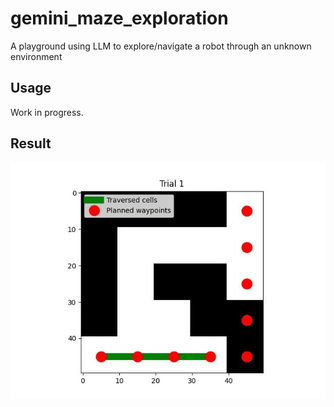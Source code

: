 # gemini_maze_exploration
A playground using LLM to explore/navigate a robot through an unknown environment

## Usage
Work in progress.

## Result
![](assets/floor1_result.gif)